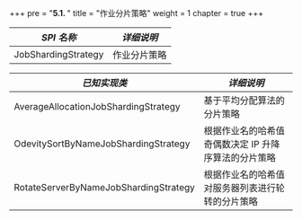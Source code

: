 +++
pre = "<b>5.1. </b>"
title = "作业分片策略"
weight = 1
chapter = true
+++

| *SPI 名称*                             | *详细说明*                                     |
| ------------------------------------- | ---------------------------------------------- |
| JobShardingStrategy                   | 作业分片策略                                    |

| *已知实现类*                           | *详细说明*                                      |
| ------------------------------------- | ---------------------------------------------- |
| AverageAllocationJobShardingStrategy  | 基于平均分配算法的分片策略                        |
| OdevitySortByNameJobShardingStrategy  | 根据作业名的哈希值奇偶数决定 IP 升降序算法的分片策略 |
| RotateServerByNameJobShardingStrategy | 根据作业名的哈希值对服务器列表进行轮转的分片策略     |

